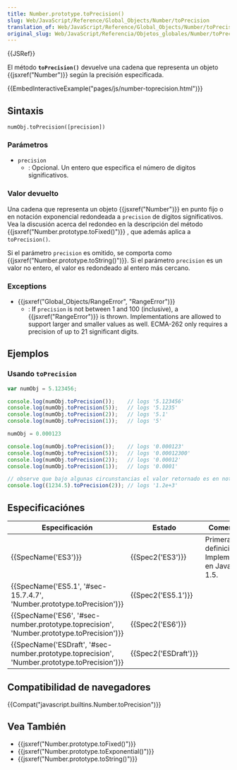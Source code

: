 ```yaml
---
title: Number.prototype.toPrecision()
slug: Web/JavaScript/Reference/Global_Objects/Number/toPrecision
translation_of: Web/JavaScript/Reference/Global_Objects/Number/toPrecision
original_slug: Web/JavaScript/Referencia/Objetos_globales/Number/toPrecision
---
```

{{JSRef}}

El método **`toPrecision()`** devuelve una cadena que representa un objeto {{jsxref("Number")}} según la precisión especificada.

{{EmbedInteractiveExample("pages/js/number-toprecision.html")}}

## Sintaxis

    numObj.toPrecision([precision])

### Parámetros

- `precision`
  - : Opcional. Un entero que especifica el número de digitos significativos.

### Valor devuelto

Una cadena que representa un objeto {{jsxref("Number")}} en punto fijo o en notación exponencial redondeada a `precision` de digitos significativos. Vea la discusión acerca del redondeo en la descripción del método {{jsxref("Number.prototype.toFixed()")}} , que además aplica a `toPrecision()`.

Si el parámetro `precision` es omitido, se comporta como {{jsxref("Number.prototype.toString()")}}. Si el parámetro `precision` es un valor no entero, el valor es redondeado al entero más cercano.

### Exceptions

- {{jsxref("Global_Objects/RangeError", "RangeError")}}
  - : If `precision` is not between 1 and 100 (inclusive), a {{jsxref("RangeError")}} is thrown. Implementations are allowed to support larger and smaller values as well. ECMA-262 only requires a precision of up to 21 significant digits.

## Ejemplos

### Usando `toPrecision`

```js
var numObj = 5.123456;

console.log(numObj.toPrecision());    // logs '5.123456'
console.log(numObj.toPrecision(5));   // logs '5.1235'
console.log(numObj.toPrecision(2));   // logs '5.1'
console.log(numObj.toPrecision(1));   // logs '5'

numObj = 0.000123

console.log(numObj.toPrecision());    // logs '0.000123'
console.log(numObj.toPrecision(5));   // logs '0.00012300'
console.log(numObj.toPrecision(2));   // logs '0.00012'
console.log(numObj.toPrecision(1));   // logs '0.0001'

// observe que bajo algunas circunstancias el valor retornado es en notación exponencial
console.log((1234.5).toPrecision(2)); // logs '1.2e+3'
```

## Especificaciónes

| Especificación                                                                                                               | Estado                       | Comentario                                          |
| ---------------------------------------------------------------------------------------------------------------------------- | ---------------------------- | --------------------------------------------------- |
| {{SpecName('ES3')}}                                                                                                     | {{Spec2('ES3')}}         | Primera definición. Implementada en JavaScript 1.5. |
| {{SpecName('ES5.1', '#sec-15.7.4.7', 'Number.prototype.toPrecision')}}                                 | {{Spec2('ES5.1')}}     |                                                     |
| {{SpecName('ES6', '#sec-number.prototype.toprecision', 'Number.prototype.toPrecision')}}         | {{Spec2('ES6')}}         |                                                     |
| {{SpecName('ESDraft', '#sec-number.prototype.toprecision', 'Number.prototype.toPrecision')}} | {{Spec2('ESDraft')}} |                                                     |

## Compatibilidad de navegadores

{{Compat("javascript.builtins.Number.toPrecision")}}

## Vea También

- {{jsxref("Number.prototype.toFixed()")}}
- {{jsxref("Number.prototype.toExponential()")}}
- {{jsxref("Number.prototype.toString()")}}
